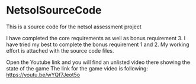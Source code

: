 # NetsolSourceCode
This is a source code for the netsol assessment project

I have completed the core requirements as well as bonus requirement 3. I have tried my best to complete the bonus requirement 1 and 2. My working effort is attached with the source code files.

Open the Youtube link and you will find an unlisted video there showing the state of the game
The link for the game video is following:
https://youtu.be/wYQf7Jeot5o
